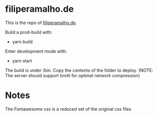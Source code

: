 # filiperamalho.de

This is the repo of [filiperamalho.de](https://filiperamalho.de). 

Build a prod-build with:

- yarn build

Enter development mode with:

- yarn start

The build is under /bin. Copy the contents of the folder to deploy.
(NOTE: The server should support brotli for optimal network compression)


# Notes

The Fontawesome css is a reduced set of the original css files
